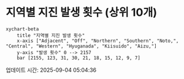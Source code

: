 # 지역별 지진 발생 횟수 (상위 10개)

```mermaid
xychart-beta
    title "지역별 지진 발생 횟수"
    x-axis ["Adjacent", "Off", "Northern", "Southern", "Noto,", "Central", "Western", "Hyuganada", "Kiisuido", "Aizu,"]
    y-axis "발생 횟수" 0 --> 2157
    bar [2155, 123, 31, 30, 21, 18, 15, 12, 9, 7]
```

업데이트 시간: 2025-09-04 05:04:36
